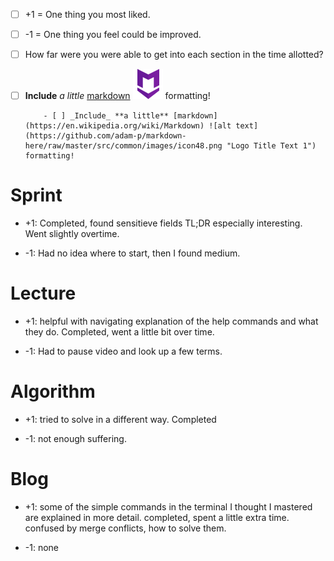 - [ ] +1 = One thing you most liked.
- [ ] -1 = One thing you feel could be improved.
- [ ] How far were you were able to get into each section in the time allotted?
- [ ] **Include** _a little_ [markdown](https://en.wikipedia.org/wiki/Markdown) ![alt text](https://github.com/adam-p/markdown-here/raw/master/src/common/images/icon48.png "Logo Title Text 1") formatting!

          - [ ] _Include_ **a little** [markdown](https://en.wikipedia.org/wiki/Markdown) ![alt text](https://github.com/adam-p/markdown-here/raw/master/src/common/images/icon48.png "Logo Title Text 1") formatting!

# Sprint
  + +1: Completed, found sensitieve fields TL;DR especially interesting. Went slightly overtime.

  + -1: Had no idea where to start, then I found medium.


# Lecture
  + +1: helpful with navigating explanation of the help commands and what they do. Completed, went a little bit over time.

  + -1: Had to pause video and look up a few terms.

# Algorithm
  + +1: tried to solve in a different way. Completed

  + -1: not enough suffering.

# Blog
  + +1: some of the simple commands in the terminal I thought I mastered are explained in more detail.  completed, spent a little extra time.  confused by merge conflicts, how to solve them.

  + -1: none
